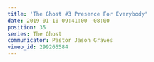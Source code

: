 ```yaml
---
title: 'The Ghost #3 Presence For Everybody'
date: 2019-01-10 09:41:00 -08:00
position: 35
series: The Ghost
communicator: Pastor Jason Graves
vimeo_id: 299265584
---
```


